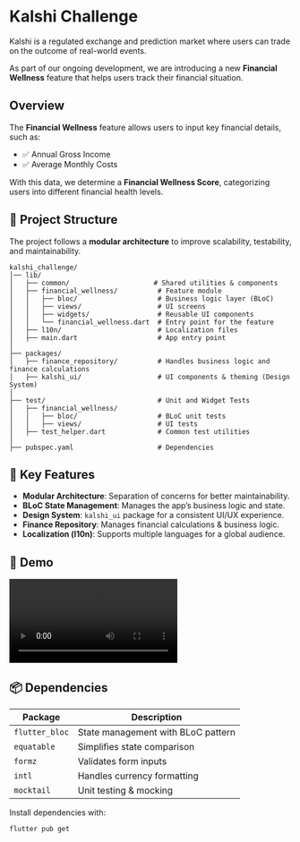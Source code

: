 # Kalshi Challenge

Kalshi is a regulated exchange and prediction market where users can trade on the outcome of real-world events.

As part of our ongoing development, we are introducing a new **Financial Wellness** feature that helps users track their financial situation.

## Overview

The **Financial Wellness** feature allows users to input key financial details, such as:
- ✅ Annual Gross Income
- ✅ Average Monthly Costs

With this data, we determine a **Financial Wellness Score**, categorizing users into different financial health levels.

## 📁 Project Structure

The project follows a **modular architecture** to improve scalability, testability, and maintainability.

```
kalshi_challenge/
│── lib/
│   ├── common/                     # Shared utilities & components
│   ├── financial_wellness/          # Feature module
│   │   ├── bloc/                    # Business logic layer (BLoC)
│   │   ├── views/                   # UI screens
│   │   ├── widgets/                 # Reusable UI components
│   │   └── financial_wellness.dart  # Entry point for the feature
│   ├── l10n/                        # Localization files
│   ├── main.dart                    # App entry point
│
├── packages/
│   ├── finance_repository/          # Handles business logic and finance calculations
│   ├── kalshi_ui/                   # UI components & theming (Design System)
│
├── test/                            # Unit and Widget Tests
│   ├── financial_wellness/
│   │   ├── bloc/                    # BLoC unit tests
│   │   ├── views/                   # UI tests
│   ├── test_helper.dart             # Common test utilities
│
├── pubspec.yaml                     # Dependencies
```

## 📌 Key Features

- **Modular Architecture**: Separation of concerns for better maintainability.
- **BLoC State Management**: Manages the app’s business logic and state.
- **Design System**: `kalshi_ui` package for a consistent UI/UX experience.
- **Finance Repository**: Manages financial calculations & business logic.
- **Localization (l10n)**: Supports multiple languages for a global audience.

## 🚀 Demo

![demo](./kalshi_demo.webm)


## 📦 Dependencies

| Package             | Description                                |
|--------------------|--------------------------------------------|
| `flutter_bloc`    | State management with BLoC pattern        |
| `equatable`       | Simplifies state comparison               |
| `formz`           | Validates form inputs                     |
| `intl`            | Handles currency formatting               |
| `mocktail`        | Unit testing & mocking                    |

Install dependencies with:
```sh
flutter pub get
```


